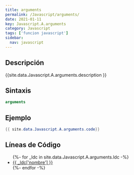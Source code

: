 ```yaml
---
title: arguments
permalink: /Javascript/arguments/
date: 2021-01-11
key: Javascript.A.arguments
category: Javascript
tags: ['funcion javascript']
sidebar: 
  nav: javascript
---
```


## Descripción
{{site.data.Javascript.A.arguments.description }}

## Sintaxis
~~~javascript
arguments
~~~

## Ejemplo
~~~java
{{ site.data.Javascript.A.arguments.code}}
~~~

## Líneas de Código
<ul>
{%- for _ldc in site.data.Javascript.A.arguments.ldc -%}
   <li>
       <a href="{{_ldc['url'] }}">{{ _ldc['nombre'] }}</a>
   </li>
{%- endfor -%}
</ul>
